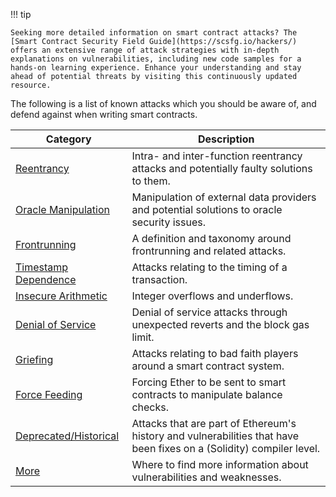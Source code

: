 !!! tip

    Seeking more detailed information on smart contract attacks? The [Smart Contract Security Field Guide](https://scsfg.io/hackers/) offers an extensive range of attack strategies with in-depth explanations on vulnerabilities, including new code samples for a hands-on learning experience. Enhance your understanding and stay ahead of potential threats by visiting this continuously updated resource.

The following is a list of known attacks which you should be aware of, and defend against when
writing smart contracts.

| Category                                          | Description                                                                                                          |
| ------------------------------------------------- | -------------------------------------------------------------------------------------------------------------------- |
| [Reentrancy](./reentrancy.md)                     | Intra- and inter-function reentrancy attacks and potentially faulty solutions to them.                               |
| [Oracle Manipulation](./oracle-manipulation.md)   | Manipulation of external data providers and potential solutions to oracle security issues.                           |
| [Frontrunning](./frontrunning.md)                 | A definition and taxonomy around frontrunning and related attacks.                                                   |
| [Timestamp Dependence](./timestamp-dependence.md) | Attacks relating to the timing of a transaction.                                                                     |
| [Insecure Arithmetic](./insecure-arithmetic.md)   | Integer overflows and underflows.                                                                                    |
| [Denial of Service](./denial-of-service.md)       | Denial of service attacks through unexpected reverts and the block gas limit.                                        |
| [Griefing](./griefing.md)                         | Attacks relating to bad faith players around a smart contract system.                                                |
| [Force Feeding](./force-feeding.md)               | Forcing Ether to be sent to smart contracts to manipulate balance checks.                                            |
| [Deprecated/Historical](./deprecated.md)          | Attacks that are part of Ethereum's history and vulnerabilities that have been fixes on a (Solidity) compiler level. |
| [More](./more.md)                                 | Where to find more information about vulnerabilities and weaknesses.                                                 |
